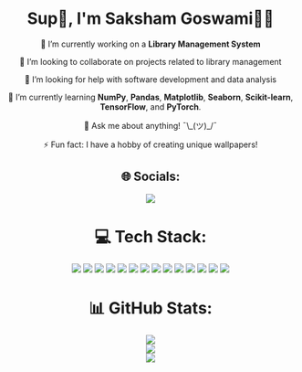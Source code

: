 <h1 align="center">Sup👋, I'm Saksham Goswami👨‍💻</h1>

<p align="center">🔭 I’m currently working on a <strong>Library Management System</strong></p>  
<p align="center">👯 I’m looking to collaborate on projects related to library management</p>  
<p align="center">🤝 I’m looking for help with software development and data analysis</p>  
<p align="center">🌱 I’m currently learning <strong>NumPy</strong>, <strong>Pandas</strong>, <strong>Matplotlib</strong>, <strong>Seaborn</strong>, <strong>Scikit-learn</strong>, <strong>TensorFlow</strong>, and <strong>PyTorch</strong>.</p>  
<p align="center">💬 Ask me about anything! ¯\_(ツ)_/¯</p>  
<p align="center">⚡ Fun fact: I have a hobby of creating unique wallpapers!</p>

<h2 align="center">🌐 Socials:</h2>
<p align="center">
  <a href="https://linkedin.com/in/sakshamgoswami">
    <img src="https://img.shields.io/badge/LinkedIn-%230077B5.svg?logo=linkedin&logoColor=white">
  </a>
</p>

<h1 align="center">💻 Tech Stack:</h1>
<p align="center">
  <img src="https://img.shields.io/badge/mysql-4479A1.svg?style=for-the-badge&logo=mysql&logoColor=white">
  <img src="https://img.shields.io/badge/sqlite-%2307405e.svg?style=for-the-badge&logo=sqlite&logoColor=white">
  <img src="https://img.shields.io/badge/java-%23ED8B00.svg?style=for-the-badge&logo=openjdk&logoColor=white">
  <img src="https://img.shields.io/badge/javascript-%23323330.svg?style=for-the-badge&logo=javascript&logoColor=%23F7DF1E">
  <img src="https://img.shields.io/badge/python-3670A0?style=for-the-badge&logo=python&logoColor=ffdd54">
  <img src="https://img.shields.io/badge/adobe-%23FF0000.svg?style=for-the-badge&logo=adobe&logoColor=white">
  <img src="https://img.shields.io/badge/adobe%20illustrator-%23FF9A00.svg?style=for-the-badge&logo=adobe%20illustrator&logoColor=white">
  <img src="https://img.shields.io/badge/Adobe%20Premiere%20Pro-9999FF.svg?style=for-the-badge&logo=Adobe%20Premiere%20Pro&logoColor=white">
  <img src="https://img.shields.io/badge/Adobe%20XD-470137?style=for-the-badge&logo=Adobe%20XD&logoColor=#FF61F6">
  <img src="https://img.shields.io/badge/Adobe%20Lightroom%20Classic-31A8FF.svg?style=for-the-badge&logo=Adobe%20Lightroom%20Classic&logoColor=white">
  <img src="https://img.shields.io/badge/adobe%20photoshop-%2331A8FF.svg?style=for-the-badge&logo=adobe%20photoshop&logoColor=white">
  <img src="https://img.shields.io/badge/github-%23121011.svg?style=for-the-badge&logo=github&logoColor=white">
  <img src="https://img.shields.io/badge/Canva-%2300C4CC.svg?style=for-the-badge&logo=Canva&logoColor=white">
  <img src="https://img.shields.io/badge/bootstrap-%238511FA.svg?style=for-the-badge&logo=bootstrap&logoColor=white">
</p>

<h1 align="center">📊 GitHub Stats:</h1>
<p align="center">
  <img src="https://github-readme-stats.vercel.app/api?username=saksham375&theme=radical&hide_border=true&include_all_commits=false&count_private=false"><br/>
  <img src="https://github-readme-streak-stats.herokuapp.com/?user=saksham375&theme=radical&hide_border=true"><br/>
  <img src="https://github-readme-stats.vercel.app/api/top-langs/?username=saksham375&theme=radical&hide_border=true&include_all_commits=false&count_private=false&layout=compact">
</p>
